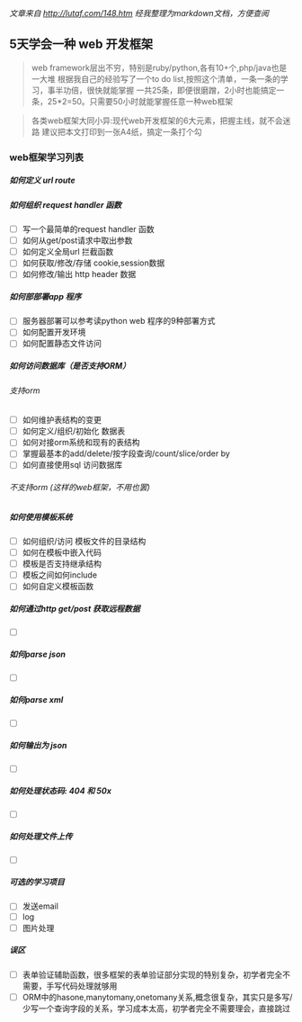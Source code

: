 *文章来自 http://lutaf.com/148.htm 经我整理为markdown文档，方便查阅*
## 5天学会一种 web 开发框架
> web framework层出不穷，特别是ruby/python,各有10+个,php/java也是一大堆 根据我自己的经验写了一个to do list,按照这个清单，一条一条的学习，事半功倍，很快就能掌握 一共25条，即便很磨蹭，2小时也能搞定一条，25*2=50。只需要50小时就能掌握任意一种web框架

> 各类web框架大同小异:现代web开发框架的6大元素，把握主线，就不会迷路
> 建议把本文打印到一张A4纸，搞定一条打个勾

### web框架学习列表

##### 如何定义 url route

#####  如何组织 request handler 函数 
-[ ] 写一个最简单的request handler 函数
-[ ] 如何从get/post请求中取出参数
-[ ] 如何定义全局url 拦截函数
-[ ] 如何获取/修改/存储 cookie,session数据
-[ ] 如何修改/输出 http header 数据
##### 如何部部署app 程序
-[ ] 服务器部署可以参考读python web 程序的9种部署方式
-[ ] 如何配置开发环境
-[ ] 如何配置静态文件访问
##### 如何访问数据库（是否支持ORM）
###### 支持orm
-[ ] 如何维护表结构的变更
-[ ] 如何定义/组织/初始化 数据表
-[ ] 如何对接orm系统和现有的表结构
-[ ] 掌握最基本的add/delete/按字段查询/count/slice/order by
-[ ] 如何直接使用sql 访问数据库
###### 不支持orm (这样的web框架，不用也罢)
##### 如何使用模板系统
- [ ] 如何组织/访问 模板文件的目录结构
- [ ] 如何在模板中嵌入代码
- [ ] 模板是否支持继承结构
- [ ] 模板之间如何include
- [ ] 如何自定义模板函数

##### 如何通过http get/post 获取远程数据

- [ ] ​

##### 如何parse json

- [ ] ​

#####  如何parse xml

- [ ] ​

##### 如何输出为 json

- [ ] ​

##### 如何处理状态码: 404 和 50x

- [ ] ​

##### 如何处理文件上传

- [ ] ​

##### 可选的学习项目
- [ ] 发送email
- [ ] log
- [ ] 图片处理
##### 误区
- [ ] 表单验证辅助函数，很多框架的表单验证部分实现的特别复杂，初学者完全不需要，手写代码处理就够用
- [ ] ORM中的hasone,manytomany,onetomany关系,概念很复杂，其实只是多写/少写一个查询字段的关系，学习成本太高，初学者完全不需要理会，直接跳过
